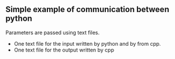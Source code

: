 ## Simple example of communication between python

Parameters are passed using text files. 
- One text file for the input written by python and by from cpp.
- One text file for the output written by cpp 